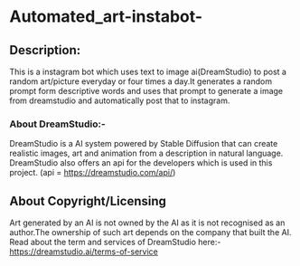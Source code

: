 # Automated_art-instabot-
## Description:
This is a instagram bot which uses text to image ai(DreamStudio) to post a random art/picture everyday or four times a day.It generates a random prompt form descriptive words and uses that prompt to generate a image from dreamstudio and automatically post that to instagram.
### About DreamStudio:-
DreamStudio is a AI system powered by Stable Diffusion that can create realistic images, art and animation from a description in natural language.
DreamStudio also offers an api for the developers which is used in this project.   (api = https://dreamstudio.com/api/)
## About Copyright/Licensing
Art generated by an AI is not owned by the AI as it is not recognised as an author.The ownership of such art depends on the company that built the AI.
Read about the term and services of DreamStudio here:-https://dreamstudio.ai/terms-of-service
